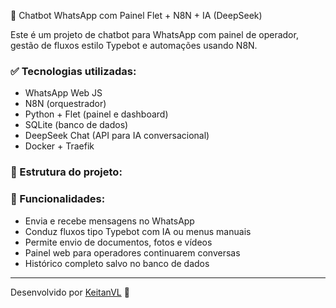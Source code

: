  🤖 Chatbot WhatsApp com Painel Flet + N8N + IA (DeepSeek)

Este é um projeto de chatbot para WhatsApp com painel de operador, gestão de fluxos estilo Typebot e automações usando N8N.

### ✅ Tecnologias utilizadas:
- WhatsApp Web JS
- N8N (orquestrador)
- Python + Flet (painel e dashboard)
- SQLite (banco de dados)
- DeepSeek Chat (API para IA conversacional)
- Docker + Traefik

### 📂 Estrutura do projeto:

### 📌 Funcionalidades:
- Envia e recebe mensagens no WhatsApp
- Conduz fluxos tipo Typebot com IA ou menus manuais
- Permite envio de documentos, fotos e vídeos
- Painel web para operadores continuarem conversas
- Histórico completo salvo no banco de dados

---
Desenvolvido por [KeitanVL](https://github.com/KeitanVL) 🚀
